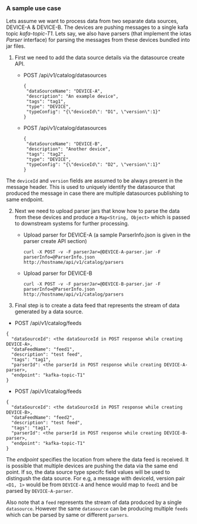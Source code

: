### A sample use case

Lets assume we want to process data from two separate data sources, DEVICE-A & DEVICE-B. The devices are pushing
messages to a single kafa topic *kafa-topic-T1*. Lets say, we also have parsers (that implement the iotas 
*Parser* interface) for parsing the messages from these devices bundled into jar files.
 
1. First we need to add the data source details via the datasource create API.
   * POST /api/v1/catalog/datasources
 
     ```
     {
      "dataSourceName": "DEVICE-A",
      "description": "An example device",
      "tags": "tag1",
      "type": "DEVICE",
      "typeConfig": "{\"deviceId\": "D1", \"version\":1}"
     }
     ```
     
   * POST /api/v1/catalog/datasources
 
     ```
     {
      "dataSourceName": "DEVICE-B",
      "description": "Another device",
      "tags": "tag2",
      "type": "DEVICE",
      "typeConfig": "{\"deviceId\": "D2", \"version\":1}"
     }
     ```
  The `deviceId` and `version` fields are assumed to be always present in the message header. This is used to uniquely identify
  the datasource that produced the message in case there are multiple datasources publishing to same endpoint.
     
2. Next we need to upload parser jars that know how to parse the data from these devices and produce a `Map<String, Object>` 
   which is passed to downstream systems for further processing.
   * Upload parser for DEVICE-A (a sample ParserInfo.json is given in the parser create API section)
   
     ```
     curl -X POST -v -F parserJar=@DEVICE-A-parser.jar -F parserInfo=@ParserInfo.json http://hostname/api/v1/catalog/parsers
     ```
   * Upload parser for DEVICE-B 
   
     ```
     curl -X POST -v -F parserJar=@DEVICE-B-parser.jar -F parserInfo=@ParserInfo.json http://hostname/api/v1/catalog/parsers
     ```
   
3. Final step is to create a data feed that represents the stream of data generated by a data source.
  * POST /api/v1/catalog/feeds
  ```
  {
    "dataSourceId": <the dataSourceId in POST response while creating DEVICE-A>,
    "dataFeedName": "feed1",
    "description": "test feed",
    "tags": "tag1",
    "parserId": <the parserId in POST response while creating DEVICE-A-parser>,
    "endpoint": "kafka-topic-T1"
  }
  ```

  * POST /api/v1/catalog/feeds
  ```
  {
    "dataSourceId": <the dataSourceId in POST response while creating DEVICE-B>,
    "dataFeedName": "feed2",
    "description": "test feed",
    "tags": "tag1",
    "parserId": <the parserId in POST response while creating DEVICE-B-parser>,
    "endpoint": "kafka-topic-T1"
  }
  ```
  The *endpoint* specifies the location from where the data feed is received. It is possible that multiple devices are
  pushing the data via the same end point. If so, the data source type specifc field values will be used to distingush
  the data source. For e.g, a message with deviceId, version pair `<D1, 1>` would be from `DEVICE-A` and hence would 
  map to `feed1` and be parsed by `DEVICE-A-parser`.
  
  Also note that a `feed` represents the stream of data produced by a single `datasource`. However the same `datasource` can 
  be producing multiple `feeds` which can be parsed by same or different `parsers`.
  